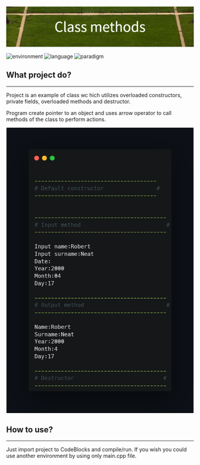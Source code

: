 ![project_banner](banner.png)

![environment](https://img.shields.io/badge/programming%20%20environment-CodeBlocks-blueviolet)
![language](https://img.shields.io/badge/language-C%2B%2B-orange)
![paradigm](https://img.shields.io/badge/paradigm-OOP-blue)
## What project do?
___

Project is an example of class wc hich utilizes overloaded constructors, private fields, overloaded methods and destructor.

Program create pointer to an object and uses arrow operator to call methods of the class to perform actions.

![exe](exec.png)

## How to use?
___
Just import project to CodeBlocks and compile/run. If you wish you could use another environment by using only main.cpp file.


<!--https://banner.godori.dev/-->
<!--https://shields.io/-->
<!--https://carbon.now.sh/-->